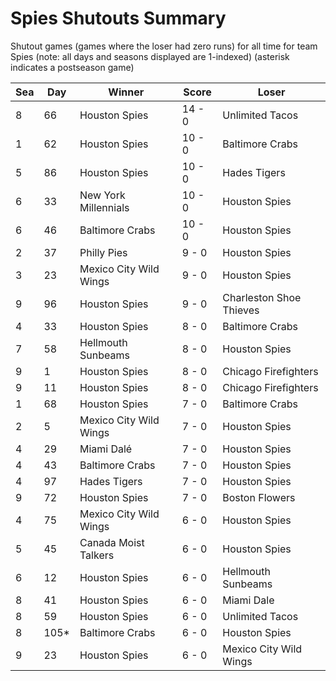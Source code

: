 # Spies Shutouts Summary



Shutout games (games where the loser had zero runs) for all time for team Spies (note: all days and seasons displayed are 1-indexed) (asterisk indicates a postseason game)


| Sea | Day | Winner | Score | Loser | 
| ------ |------ |------ |------ |------ |
| 8 | 66 | Houston Spies | 14 - 0 | Unlimited Tacos | 
| 1 | 62 | Houston Spies | 10 - 0 | Baltimore Crabs | 
| 5 | 86 | Houston Spies | 10 - 0 | Hades Tigers | 
| 6 | 33 | New York Millennials | 10 - 0 | Houston Spies | 
| 6 | 46 | Baltimore Crabs | 10 - 0 | Houston Spies | 
| 2 | 37 | Philly Pies | 9 - 0 | Houston Spies | 
| 3 | 23 | Mexico City Wild Wings | 9 - 0 | Houston Spies | 
| 9 | 96 | Houston Spies | 9 - 0 | Charleston Shoe Thieves | 
| 4 | 33 | Houston Spies | 8 - 0 | Baltimore Crabs | 
| 7 | 58 | Hellmouth Sunbeams | 8 - 0 | Houston Spies | 
| 9 | 1 | Houston Spies | 8 - 0 | Chicago Firefighters | 
| 9 | 11 | Houston Spies | 8 - 0 | Chicago Firefighters | 
| 1 | 68 | Houston Spies | 7 - 0 | Baltimore Crabs | 
| 2 | 5 | Mexico City Wild Wings | 7 - 0 | Houston Spies | 
| 4 | 29 | Miami Dalé | 7 - 0 | Houston Spies | 
| 4 | 43 | Baltimore Crabs | 7 - 0 | Houston Spies | 
| 4 | 97 | Hades Tigers | 7 - 0 | Houston Spies | 
| 9 | 72 | Houston Spies | 7 - 0 | Boston Flowers | 
| 4 | 75 | Mexico City Wild Wings | 6 - 0 | Houston Spies | 
| 5 | 45 | Canada Moist Talkers | 6 - 0 | Houston Spies | 
| 6 | 12 | Houston Spies | 6 - 0 | Hellmouth Sunbeams | 
| 8 | 41 | Houston Spies | 6 - 0 | Miami Dale | 
| 8 | 59 | Houston Spies | 6 - 0 | Unlimited Tacos | 
| 8 | 105* | Baltimore Crabs | 6 - 0 | Houston Spies | 
| 9 | 23 | Houston Spies | 6 - 0 | Mexico City Wild Wings | 


